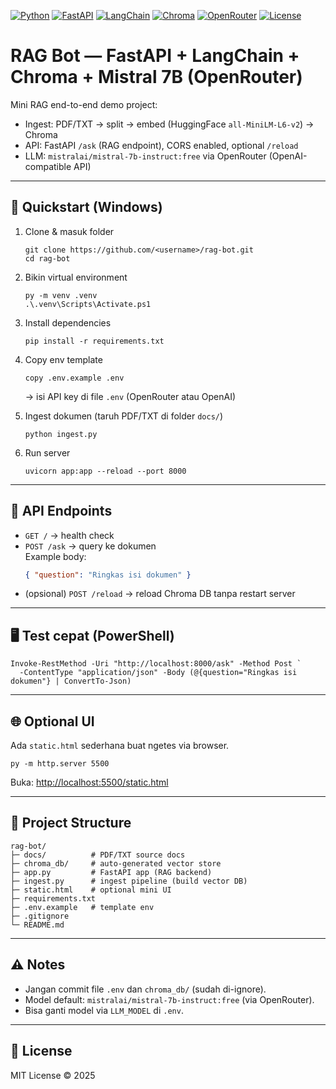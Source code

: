 <p align="left">
  <a href="https://www.python.org/"><img alt="Python" src="https://img.shields.io/badge/Python-3.10%2B-blue.svg"></a>
  <a href="https://fastapi.tiangolo.com/"><img alt="FastAPI" src="https://img.shields.io/badge/FastAPI-0.111-009688.svg"></a>
  <a href="https://python.langchain.com/"><img alt="LangChain" src="https://img.shields.io/badge/LangChain-0.2.x-1f6feb.svg"></a>
  <a href="https://www.chromadb.org/"><img alt="Chroma" src="https://img.shields.io/badge/Vector%20DB-Chroma-6f42c1.svg"></a>
  <a href="https://openrouter.ai/"><img alt="OpenRouter" src="https://img.shields.io/badge/LLM-Mistral%207B%20Instruct%20(Free)-ff69b4.svg"></a>
  <a href="LICENSE"><img alt="License" src="https://img.shields.io/badge/License-MIT-lightgrey.svg"></a>
</p>

# RAG Bot — FastAPI + LangChain + Chroma + Mistral 7B (OpenRouter)

Mini RAG end-to-end demo project:

- Ingest: PDF/TXT → split → embed (HuggingFace `all-MiniLM-L6-v2`) → Chroma  
- API: FastAPI `/ask` (RAG endpoint), CORS enabled, optional `/reload`  
- LLM: `mistralai/mistral-7b-instruct:free` via OpenRouter (OpenAI-compatible API)

---

## 🚀 Quickstart (Windows)

1. Clone & masuk folder  
   ```
   git clone https://github.com/<username>/rag-bot.git
   cd rag-bot
   ```

2. Bikin virtual environment  
   ```
   py -m venv .venv
   .\.venv\Scripts\Activate.ps1
   ```

3. Install dependencies  
   ```
   pip install -r requirements.txt
   ```

4. Copy env template  
   ```
   copy .env.example .env
   ```
   → isi API key di file `.env` (OpenRouter atau OpenAI)

5. Ingest dokumen (taruh PDF/TXT di folder `docs/`)  
   ```
   python ingest.py
   ```

6. Run server  
   ```
   uvicorn app:app --reload --port 8000
   ```

---

## 📡 API Endpoints

- `GET /` → health check  
- `POST /ask` → query ke dokumen  
  Example body:
  ```json
  { "question": "Ringkas isi dokumen" }
  ```
- (opsional) `POST /reload` → reload Chroma DB tanpa restart server

---

## 🖥️ Test cepat (PowerShell)

```
Invoke-RestMethod -Uri "http://localhost:8000/ask" -Method Post `
  -ContentType "application/json" -Body (@{question="Ringkas isi dokumen"} | ConvertTo-Json)
```

---

## 🌐 Optional UI

Ada `static.html` sederhana buat ngetes via browser.

```
py -m http.server 5500
```

Buka: [http://localhost:5500/static.html](http://localhost:5500/static.html)

---

## 📂 Project Structure

```
rag-bot/
├─ docs/          # PDF/TXT source docs
├─ chroma_db/     # auto-generated vector store
├─ app.py         # FastAPI app (RAG backend)
├─ ingest.py      # ingest pipeline (build vector DB)
├─ static.html    # optional mini UI
├─ requirements.txt
├─ .env.example   # template env
├─ .gitignore
└─ README.md
```

---

## ⚠️ Notes

- Jangan commit file `.env` dan `chroma_db/` (sudah di-ignore).  
- Model default: `mistralai/mistral-7b-instruct:free` (via OpenRouter).  
- Bisa ganti model via `LLM_MODEL` di `.env`.

---

## 📜 License

MIT License © 2025  

